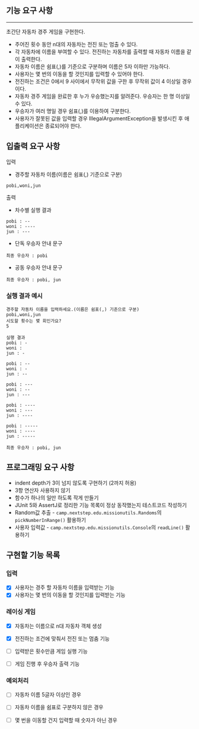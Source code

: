 ## 기능 요구 사항
-- -
초간단 자동차 경주 게임을 구현한다.

- 주어진 횟수 동안 n대의 자동차는 전진 또는 멈출 수 있다.
- 각 자동차에 이름을 부여할 수 있다. 전진하는 자동차를 출력할 때 자동차 이름을 같이 출력한다.
- 자동차 이름은 쉼표(,)를 기준으로 구분하며 이름은 5자 이하만 가능하다.
- 사용자는 몇 번의 이동을 할 것인지를 입력할 수 있어야 한다.
- 전진하는 조건은 0에서 9 사이에서 무작위 값을 구한 후 무작위 값이 4 이상일 경우이다.
- 자동차 경주 게임을 완료한 후 누가 우승했는지를 알려준다. 우승자는 한 명 이상일 수 있다.
- 우승자가 여러 명일 경우 쉼표(,)를 이용하여 구분한다.
- 사용자가 잘못된 값을 입력할 경우 IllegalArgumentException을 발생시킨 후 애플리케이션은 종료되어야 한다.


## 입출력 요구 사항
입력
- 경주할 자동차 이름(이름은 쉼표(,) 기준으로 구분)
```
pobi,woni,jun
```
출력
- 차수별 실행 결과
```
pobi : --
woni : ----
jun : ---
```
- 단독 우승자 안내 문구
```
최종 우승자 : pobi
```
- 공동 우승자 안내 문구
```
최종 우승자 : pobi, jun
```
### 실행 결과 예시
```
경주할 자동차 이름을 입력하세요.(이름은 쉼표(,) 기준으로 구분)
pobi,woni,jun
시도할 횟수는 몇 회인가요?
5

실행 결과
pobi : -
woni : 
jun : -

pobi : --
woni : -
jun : --

pobi : ---
woni : --
jun : ---

pobi : ----
woni : ---
jun : ----

pobi : -----
woni : ----
jun : -----

최종 우승자 : pobi, jun
```

## 프로그래밍 요구 사항
- indent depth가 3이 넘지 않도록 구현하기 (2까지 허용)
- 3항 연산자 사용하지 않기
- 함수가 하나의 일만 하도록 작게 만들기
- JUnit 5와 AssertJ로 정리한 기능 목록이 정상 동작했는지 테스트코드 작성하기
- Random값 추출 - `camp.nextstep.edu.missionutils.Randoms`의 `pickNumberInRange()` 활용하기
- 사용자 입력값 - `camp.nextstep.edu.missionutils.Console`의 `readLine()` 활용하기 

## 구현할 기능 목록
### 입력
- [x] 사용자는 경주 할 자동차 이름을 입력받는 기능
- [x] 사용자는 몇 번의 이동을 할 것인지를 입력받는 기능

### 레이싱 게임
- [x] 자동차는 이름으로 n대 자동차 객체 생성
- [x] 전진하는 조건에 맞춰서 전진 또는 멈춤 기능
- [ ] 입력받은 횟수만큼 게임 실행 기능
- [ ] 게임 진행 후 우승자 출력 기능


### 예외처리
- [ ] 자동차 이름 5글자 이상인 경우
- [ ] 자동차 이름을 쉼표로 구분하지 않은 경우
- [ ] 몇 번을 이동할 건지 입력할 때 숫자가 아닌 경우



